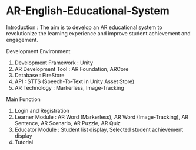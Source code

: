 # AR-English-Educational-System
Introduction : The aim is to develop an AR educational system to revolutionize the learning experience and improve student achievement and engagement.

Development Environment
1. Development Framework : Unity
2. AR Development Tool : AR Foundation, ARCore
3. Database : FireStore
4. API : STTS (Speech-To-Text in Unity Asset Store)
5. AR Technology : Markerless, Image-Tracking

Main Function  
1. Login and Registration
2. Learner Module : AR Word (Markerless), AR Word (Image-Tracking), AR Sentence, AR Scenario, AR Puzzle, AR Quiz
3. Educator Module : Student list display, Selected student achievement display
4. Tutorial
